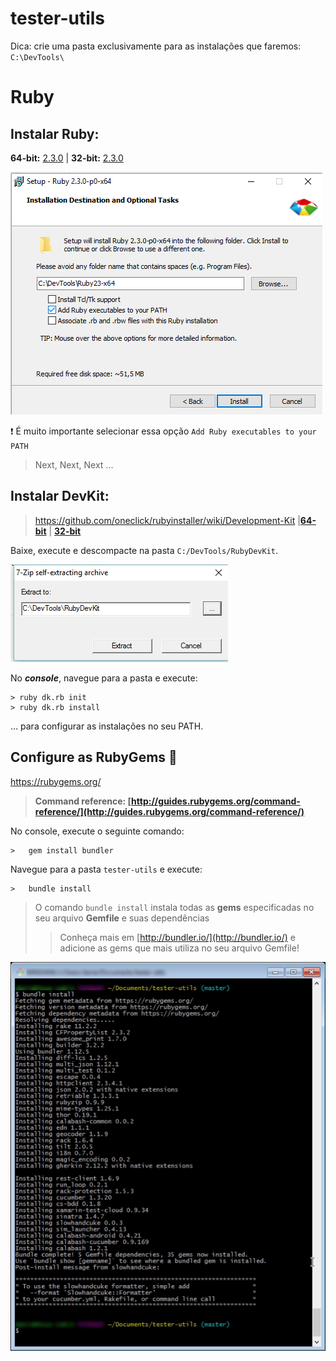 # tester-utils

Dica: crie uma pasta exclusivamente para as instalações que faremos: 
    `C:\DevTools\`


# Ruby

## Instalar Ruby:
 
**64-bit:** [2.3.0](http://dl.bintray.com/oneclick/rubyinstaller/rubyinstaller-2.3.0-x64.exe) | **32-bit:** [2.3.0](http://dl.bintray.com/oneclick/rubyinstaller/rubyinstaller-2.3.0.exe)

![	](./img/ruby.png)

:heavy_exclamation_mark: É muito importante selecionar essa opção `Add Ruby executables to your PATH`
> Next, Next, Next ...


## Instalar DevKit: 
>https://github.com/oneclick/rubyinstaller/wiki/Development-Kit
|[**64-bit**](http://dl.bintray.com/oneclick/rubyinstaller/DevKit-mingw64-64-4.7.2-20130224-1432-sfx.exe) | [**32-bit**](http://dl.bintray.com/oneclick/rubyinstaller/DevKit-mingw64-32-4.7.2-20130224-1151-sfx.exe)

Baixe, execute e descompacte na pasta `C:/DevTools/RubyDevKit`.

![ ](./img/devkit.png)

No **_console_**, navegue para a pasta e execute: 

    > ruby dk.rb init
    > ruby dk.rb install
...  para configurar as instalações no seu PATH.

## Configure as RubyGems :small_red_triangle_down:

https://rubygems.org/

>**Command reference: [http://guides.rubygems.org/command-reference/](http://guides.rubygems.org/command-reference/)**

No console, execute o seguinte comando: 

	>	gem install bundler
	
Navegue para a pasta `tester-utils` e execute:

	>	bundle install

> O comando `bundle install` instala todas as **gems** especificadas no seu arquivo **Gemfile** e suas dependências
>> Conheça mais em [http://bundler.io/](http://bundler.io/) e adicione as gems que mais utiliza no seu arquivo Gemfile!


![ ](./img/gems.png)
